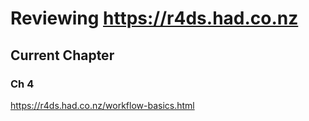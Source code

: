 # Reviewing https://r4ds.had.co.nz

## Current Chapter 
### Ch 4
https://r4ds.had.co.nz/workflow-basics.html